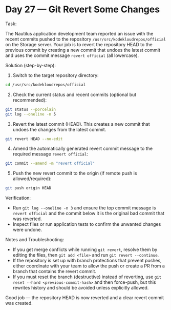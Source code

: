 # Day 27 — Git Revert Some Changes

Task:

The Nautilus application development team reported an issue with the recent commits pushed to the repository `/usr/src/kodekloudrepos/official` on the Storage server. Your job is to revert the repository HEAD to the previous commit by creating a new commit that undoes the latest commit and uses the commit message `revert official` (all lowercase).

Solution (step-by-step):

1. Switch to the target repository directory:

```bash
cd /usr/src/kodekloudrepos/official
```

2. Check the current status and recent commits (optional but recommended):

```bash
git status --porcelain
git log --oneline -n 5
```

3. Revert the latest commit (HEAD). This creates a new commit that undoes the changes from the latest commit.

```bash
git revert HEAD --no-edit
```

4. Amend the automatically generated revert commit message to the required message `revert official`:

```bash
git commit --amend -m "revert official"
```

5. Push the new revert commit to the origin (if remote push is allowed/required):

```bash
git push origin HEAD
```

Verification:

- Run `git log --oneline -n 3` and ensure the top commit message is `revert official` and the commit below it is the original bad commit that was reverted.
- Inspect files or run application tests to confirm the unwanted changes were undone.

Notes and Troubleshooting:

- If you get merge conflicts while running `git revert`, resolve them by editing the files, then `git add <file>` and run `git revert --continue`.
- If the repository is set up with branch protections that prevent pushes, either coordinate with your team to allow the push or create a PR from a branch that contains the revert commit.
- If you must reset the branch (destructive) instead of reverting, use `git reset --hard <previous-commit-hash>` and then force-push, but this rewrites history and should be avoided unless explicitly allowed.

Good job — the repository HEAD is now reverted and a clear revert commit was created.

